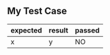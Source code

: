 ## My Test Case

| expected | result | passed |
| -------- | ------ | ------ |
| x        | y      | NO     |
